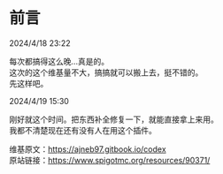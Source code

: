 # 前言

2024/4/18 23:22

每次都搞得这么晚...真是的。    
这次的这个维基量不大，搞搞就可以搬上去，挺不错的。    
先这样吧。

2024/4/19 15:30

刚好就这个时间。把东西补全修复一下，就能直接拿上来用。    
我都不清楚现在还有没有人在用这个插件。

维基原文：https://ajneb97.gitbook.io/codex    
原站链接：https://www.spigotmc.org/resources/90371/  
